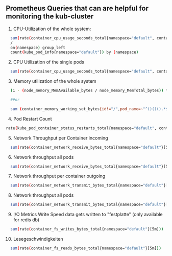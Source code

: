 ## Prometheus Queries that can are helpful for monitoring the kub-cluster

1. CPU-Utilization of the whole system:

```sh
  sum(rate(container_cpu_usage_seconds_total{namespace="default", container!="POD", container!=""}[5m])) by (namespace)
  /
  on(namespace) group_left
  count(kube_pod_info{namespace="default"}) by (namespace)
```

2. CPU Utilization of the single pods

```sh
  sum(rate(container_cpu_usage_seconds_total{namespace="default", container!="POD", container!=""}[5m])) by (pod)
```

3. Memory utilization of the whole system

```sh
  (1 - (node_memory_MemAvailable_bytes / node_memory_MemTotal_bytes)) * 100

  ##or

  sum (container_memory_working_set_bytes{id!="/",pod_name=~"^()()().*$",kubernetes_io_hostname=~"^.*$"}) by (pod_name,kubernetes_io_hostname)
```

4. Pod Restart Count

```sh
rate(kube_pod_container_status_restarts_total{namespace="default", container!="POD", container!=""}[5m])
```

5. Network Throughput per Container incoming

```sh
  sum(rate(container_network_receive_bytes_total{namespace="default"}[5m])) by (pod)
```

6. Network throughput all pods

```sh
  sum(rate(container_network_receive_bytes_total{namespace="default"}[5m]))
```

7. Network throughput per container outgoing

```sh
  sum(rate(container_network_transmit_bytes_total{namespace="default"}[5m])) by (pod)
```

8. Network throughput all pods

```sh
  sum(rate(container_network_transmit_bytes_total{namespace="default"}[5m]))
```

9. I/O Metrics Write Speed data gets written to "festplatte" (only available for redis db)

```sh
  sum(rate(container_fs_writes_bytes_total{namespace="default"}[5m]))
```

10. Lesegeschwindigkeiten

```sh
  sum(rate(container_fs_reads_bytes_total{namespace="default"}[5m]))
```

